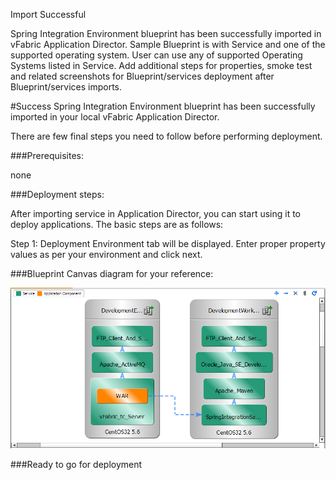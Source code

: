 Import Successful

Spring Integration Environment blueprint has been successfully imported in vFabric Application Director.
Sample Blueprint is with Service and one of the supported operating system. User can use any of supported Operating Systems listed in Service. 
 Add additional steps for properties, smoke test and related screenshots for Blueprint/services deployment after Blueprint/services imports.

#Success
Spring Integration Environment blueprint has been successfully imported in your local vFabric Application Director. 

There are few final steps you need to follow before performing deployment.

###Prerequisites:

none

###Deployment steps:

After importing service in Application Director, you can start using it to deploy applications. The basic steps are as follows:

Step 1:
	Deployment Environment tab will be displayed. Enter proper property values as per your environment and click next.


###Blueprint Canvas diagram for your reference:

![alt tag](https://github.com/hsanjay/SpringIntegrationEnvironment/blob/master/SpringIntegrationEnvironment_01.PNG)

###Ready to go for deployment







 









